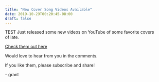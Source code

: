 ```yaml
---
title: "New Cover Song Videos Available"
date: 2019-10-29T00:20:45-08:00
draft: false
---
```


TEST Just released some new videos on YouTube of some favorite covers of late.

[Check them out here](https://www.youtube.com/channel/UC6b_wOzvz8F-n7eIZp_EQxQ "Grant Swift YouTube Channel")

Would love to hear from you in the comments.

If you like them, please subscribe and share!

\- grant
